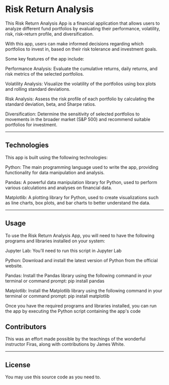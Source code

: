 # Risk Return Analysis

This Risk Return Analysis App is a financial application that allows users to analyze different fund portfolios by evaluating their performance, volatility, risk, risk-return profile, and diversification.

With this app, users can make informed decisions regarding which portfolios to invest in, based on their risk tolerance and investment goals.

Some key features of the app include:

Performance Analysis: Evaluate the cumulative returns, daily returns, and risk metrics of the selected portfolios.

Volatility Analysis: Visualize the volatility of the portfolios using box plots and rolling standard deviations.

Risk Analysis: Assess the risk profile of each portfolio by calculating the standard deviation, beta, and Sharpe ratios.

Diversification: Determine the sensitivity of selected portfolios to movements in the broader market (S&P 500) and recommend suitable portfolios for investment.

---

## Technologies

This app is built using the following technologies:

Python: The main programming language used to write the app, providing functionality for data manipulation and analysis.

Pandas: A powerful data manipulation library for Python, used to perform various calculations and analyses on financial data.

Matplotlib: A plotting library for Python, used to create visualizations such as line charts, box plots, and bar charts to better understand the data.

---

## Usage

To use the Risk Return Analysis App, you will need to have the following programs and libraries installed on your system:

Jupyter Lab:  You'll need to run this script in Jupyter Lab

Python: Download and install the latest version of Python from the official website.

Pandas: Install the Pandas library using the following command in your terminal or command prompt: pip install pandas

Matplotlib: Install the Matplotlib library using the following command in your terminal or command prompt: pip install matplotlib

Once you have the required programs and libraries installed, you can run the app by executing the Python script containing the app's code



## Contributors

This was an effort made possible by the teachings of the wonderful instructor Firas, along with contributions by James White.

---

## License

You may use this source code as you need to.
